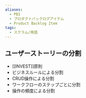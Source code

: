 ```yaml
---
aliases:
  - PBI
  - プロダクトバックログアイテム
  - Product Backlog Item
tags:
  - スクラム/用語
---
```

## ユーザーストーリーの分割
- [[INVEST]]原則
- ビジネスルールによる分割
- CRUD操作による分割
- ワークフローのステップごとに分割
- 操作の頻度による分割